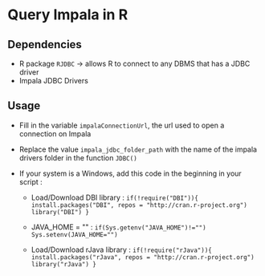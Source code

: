 Query Impala in R
=================

## Dependencies
- R package `RJDBC` -> allows R to connect to any DBMS that has a JDBC driver
- Impala JDBC Drivers

## Usage

- Fill in the variable `impalaConnectionUrl`, the url used to open a connection on Impala
- Replace the value `impala_jdbc_folder_path` with the name of the impala drivers folder in the function `JDBC()`
- If your system is a Windows, add this code in the beginning in your script :

  - Load/Download DBI library :
  `if(!require("DBI")){ 
  install.packages("DBI", repos = "http://cran.r-project.org")
  library("DBI")
  }`

  - JAVA_HOME = "" :
  `if(Sys.getenv("JAVA_HOME")!="")
    Sys.setenv(JAVA_HOME="")`

  - Load/Download rJava library :
  `if(!require("rJava")){
    install.packages("rJava", repos = "http://cran.r-project.org")
    library("rJava")
  }`



